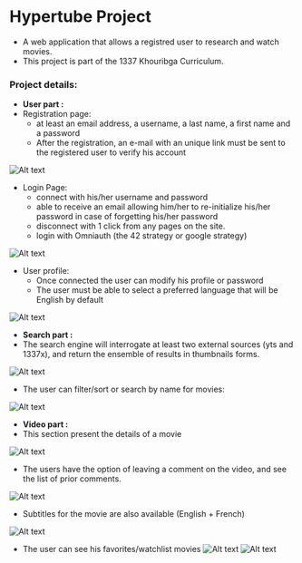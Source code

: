 # Hypertube Project
- A web application that allows a registred user to research and watch movies.
- This project is part of the 1337 Khouribga Curriculum.

### Project details:
 - **User part :**
  - Registration page:
     - at least an email address, a username, a last name, a first name and a password
     - After the registration, an e-mail with an unique link must be sent to the registered user to verify his account
    
 ![Alt text](screenshots/signup.png?raw=true "SignUP")
 - Login Page:
    - connect with his/her username and password
    - able to receive an email allowing him/her to re-initialize his/her password in case of forgetting his/her password 
    - disconnect with 1 click from any pages on the site.
    - login with Omniauth (the 42 strategy or google strategy)
    
 ![Alt text](screenshots/login.png?raw=true "Login")
  - User profile:
    - Once connected the user can modify his profile or password
    - The user must be able to select a preferred language that will be English by default
    
 ![Alt text](screenshots/edit-profile.png?raw=true "Edit")
    
 - **Search part :**
 - The search engine will interrogate at least two external sources (yts and 1337x), and return the ensemble of results in thumbnails forms.

 ![Alt text](screenshots/search.png?raw=true "Search")
 - The user can filter/sort or search by name for movies:

 ![Alt text](screenshots/search_filter.png?raw=true "Filter Search")
 
 - **Video part :**
 - This section present the details of a movie

 ![Alt text](screenshots/movie-detail.png?raw=true "Movie Detail")
 
 - The users have the option of leaving a comment on the video, and see the list of prior comments.

 ![Alt text](screenshots/comments.png?raw=true "Movie Comments")

 - Subtitles for the movie are also available (English + French)

 ![Alt text](screenshots/subtitles.png?raw=true "Movie Subtitle")
 
 - The user can see his favorites/watchlist movies
 ![Alt text](screenshots/mymovies.png?raw=true "Movies")
 ![Alt text](screenshots/watched.png?raw=true "Movies")
 
